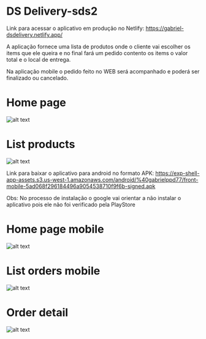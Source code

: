 # DS Delivery-sds2

Link para acessar o aplicativo em produção no Netlify: https://gabriel-dsdelivery.netlify.app/

A aplicação fornece uma lista de produtos onde o cliente vai escolher os items que ele queira e no final fará um pedido contento os items o valor total e o local de entrega. 
  
Na aplicação mobile o pedido feito no WEB será acompanhado e poderá ser finalizado ou cancelado.

# Home page

![alt text](https://raw.githubusercontent.com/gabrielppd77/dsdelivery-sds2/main/HOME%20DELIVERY.png)

# List products

![alt text](https://raw.githubusercontent.com/gabrielppd77/dsdelivery-sds2/main/SELECIONAR%20PRODUTOS.png)

Link para baixar o aplicativo para android no formato APK: https://exp-shell-app-assets.s3.us-west-1.amazonaws.com/android/%40gabrielppd77/front-mobile-5ad068f296184496a9054538710f9f6b-signed.apk

Obs: No processo de instalação o google vai orientar a não instalar o aplicativo pois ele não foi verificado pela PlayStore 

# Home page mobile

![alt text](https://raw.githubusercontent.com/gabrielppd77/dsdelivery-sds2/main/iPhone%208%20Plus%20-%20HOME.png)

# List orders mobile

![alt text](https://raw.githubusercontent.com/gabrielppd77/dsdelivery-sds2/main/iPhone%208%20Plus%20-%20PEDIDOS.png)

# Order detail

![alt text](https://raw.githubusercontent.com/gabrielppd77/dsdelivery-sds2/main/iPhone%208%20Plus%20-%20DETAIL.png)
